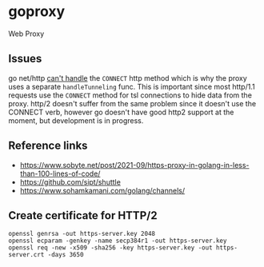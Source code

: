 # goproxy
Web Proxy

## Issues
go net/http [can't handle](https://github.com/golang/go/issues/17227) the `CONNECT` http method which is why the proxy uses a separate `handleTunneling` func. This is important since most http/1.1 requests use the `CONNECT` method for tsl connections to hide data from the proxy. http/2 doesn't suffer from the same problem since it doesn't use the CONNECT verb, however go doesn't have good http2 support at the moment, but development is in progress.


## Reference links
- https://www.sobyte.net/post/2021-09/https-proxy-in-golang-in-less-than-100-lines-of-code/
- https://github.com/sipt/shuttle
- https://www.sohamkamani.com/golang/channels/

## Create certificate for HTTP/2
```
openssl genrsa -out https-server.key 2048
openssl ecparam -genkey -name secp384r1 -out https-server.key
openssl req -new -x509 -sha256 -key https-server.key -out https-server.crt -days 3650
```
